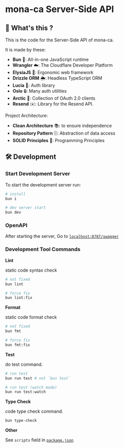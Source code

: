 # mona-ca Server-Side API

## 📜 What's this ?

This is the code for the Server-Side API of mona-ca.

It is made by these:

* __Bun__ 🥟: All-in-one JavaScript runtime
* __Wrangler__ ☁️: The Cloudflare Developer Platform
* __ElysiaJS__ 🦊: Ergonomic web framework
* __Drizzle ORM__ 🌦️: Headless TypeScript ORM
* __Lucia__ 🔐: Auth library
* __Oslo__ 🔒: Many auth utilities
* __Arctic__ 🔏: Collection of OAuth 2.0 clients
* __Resend__ ✉️: Library for the Resend API.

Project Architecture:

* __Clean Architecture__ 📚: to ensure independence
* __Repository Pattern__ 🗄️: Abstraction of data access
* __SOLID Principles__ 🔄: Programming Principles

## 🛠️ Development

### Start Development Server

To start the development server run:
```sh
# install
bun i

# dev server start
bun dev
```

### OpenAPI

After starting the server, Go to [`localhost:8787/swagger`](http://localhost:8787/swagger)

### Development Tool Commands

__Lint__

static code syntax check

```sh
# not fixed
bun lint

# force fix
bun lint:fix
```

__Format__

static code format check

```sh
# not fixed
bun fmt

# force fix
bun fmt:fix
```

__Test__

do test command.

```sh
# run test
bun run test # not `bun test`

# run test (watch mode)
bun run test:watch
```

__Type Check__

code type check command.

```sh
bun type-check
```

__Other__

See `scripts` field in [`package.json`](https://github.com/koutyuke/mona-ca/blob/main/apps/api/package.json)
